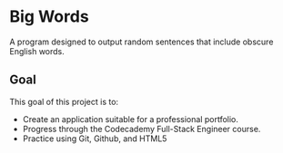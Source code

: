 # Big Words
A program designed to output random sentences that include obscure English words.

## Goal
This goal of this project is to:
+ Create an application suitable for a professional portfolio.
+ Progress through the Codecademy Full-Stack Engineer course.
+ Practice using Git, Github, and HTML5
